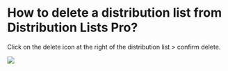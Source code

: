 # How to delete a distribution list from Distribution Lists Pro?

<p class="no-margin">Click on the delete icon at the right of the distribution list &gt; confirm delete.</p>
<p class="no-margin"></p>
<div class="intercom-container"><img src="/assets/img/teams-pro/image_175.png"></div>

<Intercom />
<Hubspot />
<Clarity />
<GoogleAnalytics />

